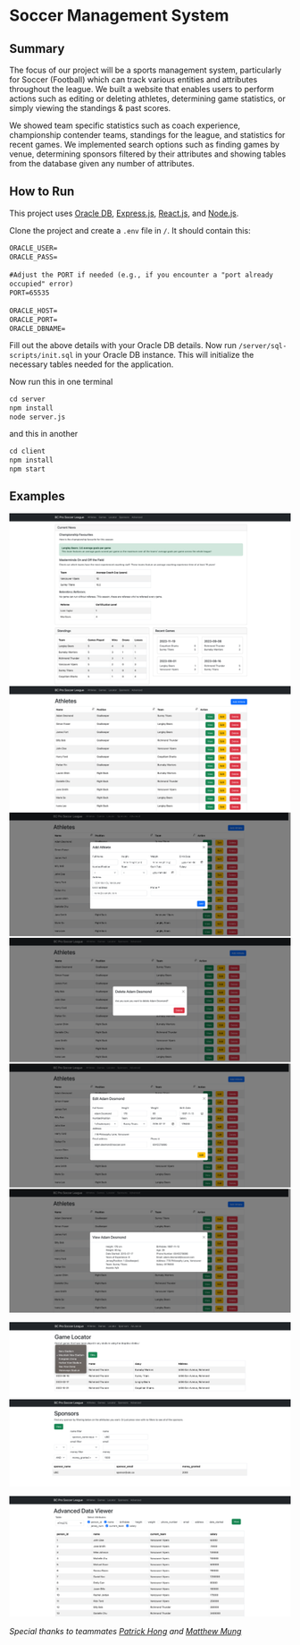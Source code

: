 # Soccer Management System

## Summary

The focus of our project will be a sports management system, particularly for Soccer (Football) which can track various entities and attributes throughout the league. We built a website that enables users to perform actions such as editing or deleting athletes, determining game statistics, or simply viewing the standings & past scores.

We showed team specific statistics such as coach experience, championship contender teams, standings for the league, and statistics for recent games. We implemented search options such as finding games by venue, determining sponsors filtered by their attributes and showing tables from the database given any number of attributes. 

## How to Run
This project uses [Oracle DB](https://www.npmjs.com/package/oracledb), [Express.js](https://www.npmjs.com/package/express), [React.js](https://www.npmjs.com/package/react), and [Node.js](https://nodejs.org/en).


Clone the project and create a ``.env`` file in ``/``. It should contain this:

```
ORACLE_USER=
ORACLE_PASS=

#Adjust the PORT if needed (e.g., if you encounter a "port already occupied" error)
PORT=65535

ORACLE_HOST=
ORACLE_PORT=
ORACLE_DBNAME=
```

Fill out the above details with your Oracle DB details. Now run ``/server/sql-scripts/init.sql`` in your Oracle DB instance. This will initialize the necessary tables needed for the application.

Now run this in one terminal

```
cd server
npm install
node server.js
```
and this in another
```
cd client
npm install
npm start
```

## Examples
![Home](examples/home.png)
![Athletes](examples/athletes.png)
![Athletes Add](examples/athletes-add.png)
![Athletes Delete](examples/athletes-delete.png)
![Athletes Edit](examples/athletes-edit.png)
![Athletes View](examples/athletes-view.png)

![Locator](examples/locator.png)
![Sponsors](examples/sponsors.png)

![Advanced](examples/advanced.png)


*Special thanks to teammates [Patrick Hong](https://github.com/patrickhong21) and [Matthew Mung](https://github.com/mmung3)*
